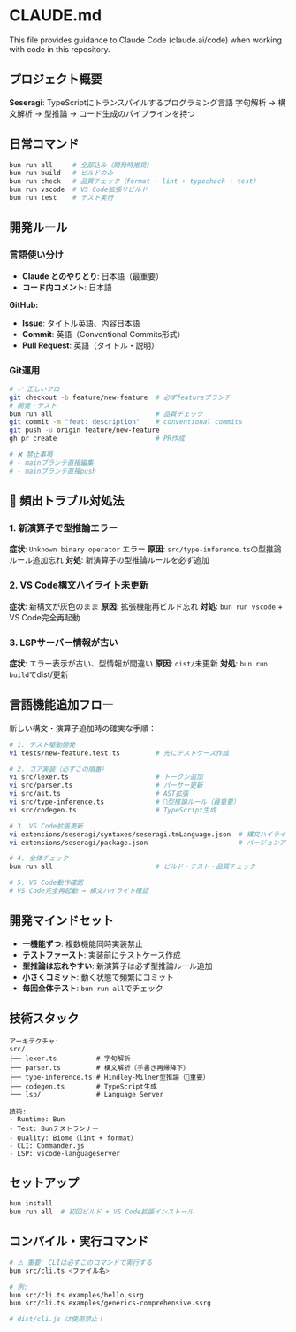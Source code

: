 # CLAUDE.md

This file provides guidance to Claude Code (claude.ai/code) when working with code in this repository.

## プロジェクト概要

**Seseragi**: TypeScriptにトランスパイルするプログラミング言語
字句解析 → 構文解析 → 型推論 → コード生成のパイプラインを持つ

## 日常コマンド

```bash
bun run all     # 全部込み（開発時推奨）
bun run build   # ビルドのみ
bun run check   # 品質チェック（format + lint + typecheck + test）
bun run vscode  # VS Code拡張リビルド
bun run test    # テスト実行
```

## 開発ルール

### 言語使い分け
- **Claude とのやりとり**: 日本語（最重要）
- **コード内コメント**: 日本語

**GitHub:**
- **Issue**: タイトル英語、内容日本語
- **Commit**: 英語（Conventional Commits形式）
- **Pull Request**: 英語（タイトル・説明）

### Git運用
```bash
# ✅ 正しいフロー
git checkout -b feature/new-feature  # 必ずfeatureブランチ
# 開発・テスト
bun run all                          # 品質チェック
git commit -m "feat: description"    # conventional commits
git push -u origin feature/new-feature
gh pr create                         # PR作成

# ❌ 禁止事項
# - mainブランチ直接編集
# - mainブランチ直接push
```

## 🚨 頻出トラブル対処法

### 1. 新演算子で型推論エラー
**症状**: `Unknown binary operator` エラー
**原因**: `src/type-inference.ts`の型推論ルール追加忘れ
**対処**: 新演算子の型推論ルールを必ず追加

### 2. VS Code構文ハイライト未更新
**症状**: 新構文が灰色のまま
**原因**: 拡張機能再ビルド忘れ
**対処**: `bun run vscode` + VS Code完全再起動

### 3. LSPサーバー情報が古い
**症状**: エラー表示が古い、型情報が間違い
**原因**: `dist/`未更新
**対処**: `bun run build`でdist/更新

## 言語機能追加フロー

新しい構文・演算子追加時の確実な手順：

```bash
# 1. テスト駆動開発
vi tests/new-feature.test.ts         # 先にテストケース作成

# 2. コア実装（必ずこの順番）
vi src/lexer.ts                      # トークン追加
vi src/parser.ts                     # パーサー更新
vi src/ast.ts                        # AST拡張
vi src/type-inference.ts             # 🚨型推論ルール（最重要）
vi src/codegen.ts                    # TypeScript生成

# 3. VS Code拡張更新
vi extensions/seseragi/syntaxes/seseragi.tmLanguage.json  # 構文ハイライト
vi extensions/seseragi/package.json                       # バージョンアップ

# 4. 全体チェック
bun run all                          # ビルド・テスト・品質チェック

# 5. VS Code動作確認
# VS Code完全再起動 → 構文ハイライト確認
```

## 開発マインドセット

- **一機能ずつ**: 複数機能同時実装禁止
- **テストファースト**: 実装前にテストケース作成
- **型推論は忘れやすい**: 新演算子は必ず型推論ルール追加
- **小さくコミット**: 動く状態で頻繁にコミット
- **毎回全体テスト**: `bun run all`でチェック

## 技術スタック

```
アーキテクチャ:
src/
├── lexer.ts          # 字句解析
├── parser.ts         # 構文解析（手書き再帰降下）
├── type-inference.ts # Hindley-Milner型推論（🚨重要）
├── codegen.ts        # TypeScript生成
└── lsp/              # Language Server

技術:
- Runtime: Bun
- Test: Bunテストランナー
- Quality: Biome（lint + format）
- CLI: Commander.js
- LSP: vscode-languageserver
```

## セットアップ

```bash
bun install
bun run all  # 初回ビルド + VS Code拡張インストール
```

## コンパイル・実行コマンド

```bash
# ⚠️ 重要: CLIは必ずこのコマンドで実行する
bun src/cli.ts <ファイル名>

# 例:
bun src/cli.ts examples/hello.ssrg
bun src/cli.ts examples/generics-comprehensive.ssrg

# dist/cli.js は使用禁止！
```